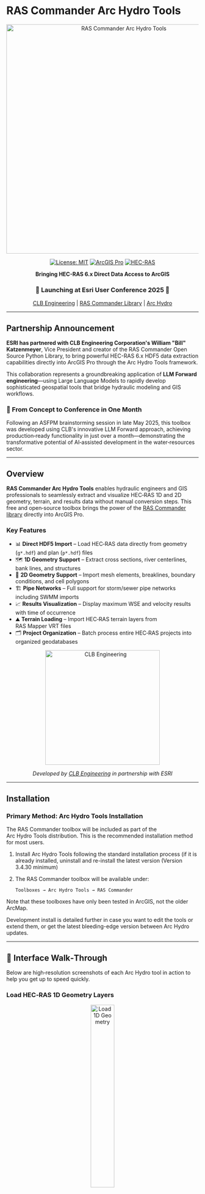 # RAS Commander Arc Hydro Tools

<div align="center">
  <img src="Images/ras-commander-archydro.svg" alt="RAS Commander Arc Hydro Tools" width="600">

[![License: MIT](https://img.shields.io/badge/License-MIT-yellow.svg)](LICENSE)
[![ArcGIS Pro](https://img.shields.io/badge/ArcGIS%20Pro-2.8%2B-blue)](https://www.esri.com/en-us/arcgis/products/arcgis-pro/overview)
[![HEC-RAS](https://img.shields.io/badge/HEC--RAS-6.x-green)](https://www.hec.usace.army.mil/software/hec-ras/)

**Bringing HEC-RAS 6.x Direct Data Access to ArcGIS**

### 🎉 Launching at Esri User Conference 2025 🎉

[CLB Engineering](https://clbengineering.com/) | [RAS Commander Library](https://github.com/gpt-cmdr/ras-commander) | [Arc Hydro](https://www.esri.com/en-us/industries/water-resources/arc-hydro)

</div>

---

## Partnership Announcement

**ESRI has partnered with CLB Engineering Corporation's William "Bill" Katzenmeyer**, Vice President and creator of the RAS Commander Open Source Python Library, to bring powerful HEC-RAS 6.x HDF5 data extraction capabilities directly into ArcGIS Pro through the Arc Hydro Tools framework.

This collaboration represents a groundbreaking application of **LLM Forward engineering**—using Large Language Models to rapidly develop sophisticated geospatial tools that bridge hydraulic modeling and GIS workflows.

### 🚀 From Concept to Conference in One Month

Following an ASFPM brainstorming session in late May 2025, this toolbox was developed using CLB's innovative LLM Forward approach, achieving production‑ready functionality in just over a month—demonstrating the transformative potential of AI‑assisted development in the water‑resources sector.

---

## Overview

**RAS Commander Arc Hydro Tools** enables hydraulic engineers and GIS professionals to seamlessly extract and visualize HEC‑RAS 1D and 2D geometry, terrain, and results data without manual conversion steps. This free and open‑source toolbox brings the power of the [RAS Commander library](https://github.com/gpt-cmdr/ras-commander) directly into ArcGIS Pro.

### Key Features

* 📊 **Direct HDF5 Import** – Load HEC‑RAS data directly from geometry (`g*.hdf`) and plan (`p*.hdf`) files
* 🗺️ **1D Geometry Support** – Extract cross sections, river centerlines, bank lines, and structures
* 🌊 **2D Geometry Support** – Import mesh elements, breaklines, boundary conditions, and cell polygons
* 🏗️ **Pipe Networks** – Full support for storm/sewer pipe networks including SWMM imports
* 📈 **Results Visualization** – Display maximum WSE and velocity results with time of occurrence
* ⛰️ **Terrain Loading** – Import HEC‑RAS terrain layers from RAS Mapper VRT files
* 🗂️ **Project Organization** – Batch process entire HEC‑RAS projects into organized geodatabases

<div align="center">
  <a href="https://clbengineering.com/">
    <img src="Images/CLBEngineeringMainLogo.png" alt="CLB Engineering" width="300">
  </a>

*Developed by [CLB Engineering](https://clbengineering.com/) in partnership with ESRI*

</div>

---

## Installation

### Primary Method: Arc Hydro Tools Installation

The RAS Commander toolbox will be included as part of the Arc Hydro Tools distribution. This is the recommended installation method for most users.

1. Install Arc Hydro Tools following the standard installation process (if it is already installed, uninstall and re-install the latest version (Version 3.4.30 minimum)
2. The RAS Commander toolbox will be available under:

   ```
   Toolboxes → Arc Hydro Tools → RAS Commander
   ```

Note that these toolboxes have only been tested in ArcGIS, not the older ArcMap.  

Development install is detailed further in case you want to edit the tools or extend them, or get the latest bleeding-edge version between Arc Hydro updates.

---

## 📸 Interface Walk‑Through

Below are high‑resolution screenshots of each Arc Hydro tool in action to help you get up to speed quickly.

### Load HEC‑RAS 1D Geometry Layers

<p align="center">
  <img src="Images/docs/Load1DGeometry.png" alt="Load 1D Geometry" width="35%">
</p>

---

### Load HEC‑RAS 2D Geometry Layers

<p align="center">
  <img src="Images/docs/Load2DGeometry.png" alt="Load 2D Geometry" width="35%">
</p>

---

### Load HEC‑RAS 2D Results Summary Layers

<p align="center">
  <img src="Images/docs/Load2DSummaryResults.png" alt="Load 2D Results Summary" width="35%">
</p>

---

### Load HEC‑RAS Terrain

<p align="center">
  <img src="Images/docs/LoadRASTerrain.png" alt="Load RAS Terrain" width="35%">
</p>

---

### Organize HEC‑RAS Project

<p align="center">
  <img src="Images/docs/OrganizeRASProject.png" alt="Organize HEC‑RAS Project" width="35%">
</p>

---

### Full 2D Model Example — New Orleans HEC Example Project

<p align="center">
  <img src="Images/docs/rc_neworleanspipes.png" alt="New Orleans Imported Pipe Networks" width="50%">
</p>

<p align="center">
  <img src="Images/docs/rc_neworleanspipes_results.png" alt="New Orleans Maximum WSEL" width="50%">
</p>

These images showcase a 2D HEC‑RAS model of the New Orleans metro storm‑water system, complete with pipe networks, mesh polygons, and a maximum WSEL raster generated directly inside ArcGIS Pro.

---

## Community‑Driven Development

This is a **community‑driven effort**, and we're actively seeking your feedback!

### Are you a...

* 🏛️ **Municipality** looking to integrate HEC‑RAS data into dashboards?
* 👷 **Engineer** communicating multi‑hazard flood risk?
* 🗺️ **GIS Professional** preparing 2D model data?
* 🔬 **Researcher** analyzing model results?

**We want to hear from you!** [Share your ideas and use cases](https://github.com/gpt-cmdr/ras-commander-hydro/issues)

---

## The LLM Forward Revolution

This project showcases CLB Engineering's [LLM Forward approach](https://clbengineering.com/)—a revolutionary methodology that leverages Large Language Models to accelerate software development while maintaining professional‑grade quality. Learn more about this innovative approach and the author's work at [Engineering with LLMs](https://engineeringwithllms.info/).

### What Makes This Special?

1. **Rapid Development**: From concept to production in just over a month
2. **Cross‑Domain Expertise**: Seamlessly bridges hydraulic engineering and GIS
3. **Community Focused**: Built with user feedback at its core
4. **Open Source**: Transparent development process you can contribute to

---

### Development Installation

For developers and users who want to extend or customize the tools:

1. **Clone the Repository**

   ```bash
   git clone https://github.com/gpt-cmdr/ras-commander-hydro.git
   cd ras-commander-hydro
   ```

2. **Option A: Add Toolbox in ArcGIS Pro**

   * Open ArcGIS Pro
   * In the Catalog pane, right‑click on **Toolboxes**
   * Select **Add Toolbox**
   * Navigate to `toolboxes/RAS-Commander.pyt`

3. **Option B: Install for Development (Requires Admin)**

   ```powershell
   # Run PowerShell as Administrator
   cd Resources
   .\install_toolbox.ps1
   ```

   To uninstall:

   ```powershell
   # Run PowerShell as Administrator
   cd Resources
   .\uninstall_toolbox.ps1
   ```

---

## Tools Overview

### 🔧 Load HEC‑RAS 1D Geometry Layers

Extract comprehensive 1D hydraulic model elements for report figures and analysis.

### 🌐 Load HEC‑RAS 2D Geometry Layers

Import complete 2D model components including mesh cells as polygons for advanced spatial analysis.

### 📊 Load HEC‑RAS 2D Results Summary Layers

Visualize maximum water‑surface elevation and velocity results with temporal data.

### ⛰️ Load HEC‑RAS Terrain

Import terrain layers from RAS Mapper with proper georeferencing.

### 🗂️ Organize HEC‑RAS Project

Comprehensive batch‑processing tool for entire HEC‑RAS projects.

---

## Current Capabilities & Roadmap

### Initial Release Features

* ✅ 1D and 2D Geometry Extraction (Including Pipe Networks!)
* ✅ Max WSE and Velocity as 2D Mesh Results
* ✅ Terrain Import for Inundation Mapping
* ✅ Support for HEC‑RAS 2D Models
* ✅ Organize Entire Projects as Geodatabases

### Coming Soon

* 📊 **Improved Schemas & Layer Styling**
* 📈 **1D Results & Full Time Series**
* 🌊 **Fluvial/Pluvial Delineation**
* 📍 **Land Use Layer Integration**
* 🔄 **Sync Changes Back to HEC‑RAS**
* 🎯 **Community‑Requested Features**

[View Full Roadmap & Vote on Features](https://github.com/gpt-cmdr/ras-commander-hydro/issues)

---

## Get Involved

### Webinar This Fall!

Join us for an in‑depth webinar showcasing advanced workflows and new features.

### Contributors Welcome!

Visit our [GitHub Repository](https://github.com/gpt-cmdr/ras-commander-hydro) to:

* Report issues
* Suggest features
* Submit pull requests
* Share your use cases

---

## Resources & Links

* **RAS Commander Arc Hydro Tools**: [https://github.com/gpt-cmdr/ras-commander-hydro](https://github.com/gpt-cmdr/ras-commander-hydro)
* **RAS Commander Library**: [https://github.com/gpt-cmdr/ras-commander](https://github.com/gpt-cmdr/ras-commander)
* **CLB Engineering Corporation**: [https://clbengineering.com/](https://clbengineering.com/)
* **Engineering with LLMs**: [https://engineeringwithllms.info/](https://engineeringwithllms.info/)

---

## License

This project is licensed under the MIT License – see the [LICENSE](LICENSE) file for details.

## Acknowledgments

* **[ESRI](https://www.esri.com/)** – Partnership and Arc Hydro Tools integration
* **[CLB Engineering](https://clbengineering.com/)** – Project sponsor and LLM Forward methodology
* **[USACE HEC](https://www.hec.usace.army.mil/)** – HEC‑RAS software and Example Projects
* **Water Resources Community** – For invaluable feedback and use cases

---

<div align="center">
  <img src="Images/ras-commander_logo.svg" alt="RAS Commander" width="150">

**Transform Your HEC‑RAS Workflow Today**

### 🎉 See us at Esri User Conference 2025! 🎉

[Get Started](https://github.com/gpt-cmdr/ras-commander-hydro) | [Documentation](Doc/RASCommander_Help.html) | [Report Issues](https://github.com/gpt-cmdr/ras-commander-hydro/issues)

</div>

